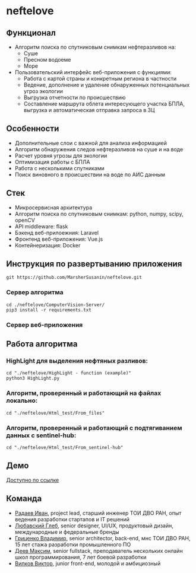 # neftelove

## Функционал
- Алгоритм поиска по спутниковым снимкам нефтеразливов на:
  - Суше
  - Пресном водоеме
  - Море
- Пользовательский интерфейс веб-приложения с функциями:
  - Работа с картой страны и конкретным региона в частности
  - Ведение, дополнение и удаление обнаруженных потенциальных угроз экологии
  - Выгрузка отчетности по происшествию
  - Составление маршрута облета интересующего участка БПЛА, выгрузка и автоматическая отправка запроса в ЗЦ

## Особенности
- Дополнительные слои с важной для анализа информацией
- Алгоритм обнаружения следов нефтеразливов на суше и на воде
- Расчет уровня угрозы для экологии
- Оптимизация работы с БПЛА
- Работа с несколькими спутниками
- Поиск виновного в происшествии на воде по АИС данным

## Стек
- Микросервисная архитектура
- Алгоритм поиска по спутниковым снимкам: python, numpy, scipy, openCV
- API middleware: flask
- Бэкенд веб-прилоежния: Laravel
- Фронтенд веб-приложения: Vue.js
- Контейнеризация: Docker

## Инструкция по развертыванию приложения

```git https://github.com/MarsherSusanin/neftelove.git```

### Сервер алгоритма

```
cd ./neftelove/ComputerVision-Server/
pip3 install -r requirements.txt
```
### Сервер веб-приложения



## Работа алгоритма

### HighLight для выделения нефтяных разливов:
```
cd "./neftelove/HighLight - function (example)"
python3 HighLight.py
```

### Алгоритм, проверенный и работающий на файлах локально:
```cd "./neftelove/Html_test/From_files"```

### Алгоритм, проверенный и работающий с подтягиванием данных с sentinel-hub:
```cd "./neftelove/Html_test/From_sentinel-hub"```

## Демо
[Доступно по ссылке](http://neftelove.pena.marketing)

## Команда
- [Радаев Иван](https://t.me/MarsherSus), project lead, старший инженер ТОИ ДВО РАН, опыт ведения разработки стартапов и IT решений
- [Любавский Глеб](https://t.me/Liubavskii_Gleb), senior designer, UI/UX, продуктовый дизайн, международные и федеральные бренды
- [Гриценко Владимир](https://t.me/Amiwriter), senior architector, back-end, мнс ТОИ ДВО РАН, 15 лет стажа разработки промышленного ПО
- [Деев Максим](https://t.me/MaksDeev), senior fullstack, преподаватель нескольких онлайн школ программирования, 7 лет боевой разработки
- [Вилков Виктор](https://t.me/moskoviy), junior front-end, молодой и амбициозный 
